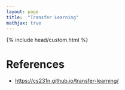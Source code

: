 ```yaml
---
layout: page
title:  "Transfer Learning"
mathjax: true
---
```

{% include head/custom.html %}

# References

- https://cs231n.github.io/transfer-learning/